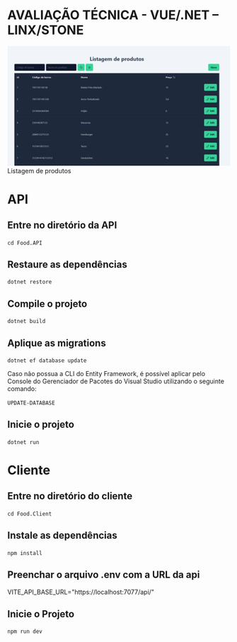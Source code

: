 
# AVALIAÇÃO TÉCNICA - VUE/.NET – LINX/STONE


![image](./Images/Home.png)
Listagem de produtos

# API

## Entre no diretório da API

``
cd Food.API
`` 

## Restaure as dependências

``
dotnet restore
``

## Compile o projeto

``
dotnet build
``

## Aplique as migrations

``
dotnet ef database update
``

Caso não possua a CLI do Entity Framework, é possível aplicar pelo Console do Gerenciador de Pacotes do Visual Studio utilizando o seguinte comando: 

``
UPDATE-DATABASE
``

## Inicie o projeto
``
dotnet run
``


# Cliente

## Entre no diretório do cliente

``
cd Food.Client
`` 

## Instale as dependências

``
npm install
`` 

## Preenchar o arquivo .env com a URL da api

VITE_API_BASE_URL="https://localhost:7077/api/"

## Inicie o Projeto

``
npm run dev
`` 